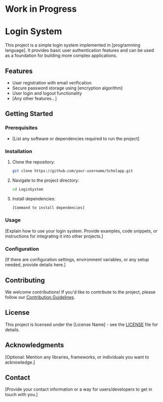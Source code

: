 # Work in Progress

# Login System

This project is a simple login system implemented in [programming language]. It provides basic user authentication features and can be used as a foundation for building more complex applications.

## Features

- User registration with email verification
- Secure password storage using [encryption algorithm]
- User login and logout functionality
- [Any other features...]

## Getting Started

### Prerequisites

- [List any software or dependencies required to run the project]

### Installation

1. Clone the repository:

   ```bash
   git clone https://github.com/your-username/Scholapp.git
   ```

2. Navigate to the project directory:

   ```bash
   cd LoginSystem
   ```

3. Install dependencies:

   ```bash
   [Command to install dependencies]
   ```

### Usage

[Explain how to use your login system. Provide examples, code snippets, or instructions for integrating it into other projects.]

### Configuration

[If there are configuration settings, environment variables, or any setup needed, provide details here.]

## Contributing

We welcome contributions! If you'd like to contribute to the project, please follow our [Contribution Guidelines](CONTRIBUTING.md).

## License

This project is licensed under the [License Name] - see the [LICENSE](LICENSE) file for details.

## Acknowledgments

[Optional: Mention any libraries, frameworks, or individuals you want to acknowledge.]

## Contact

[Provide your contact information or a way for users/developers to get in touch with you.]
